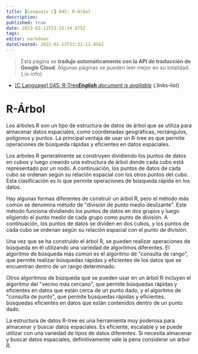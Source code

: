 ```yaml
---
title: [Lenguaje C] 045: R-Árbol
description: 
published: true
date: 2023-02-13T23:32:14.675Z
tags: 
editor: markdown
dateCreated: 2023-02-13T23:32:12.956Z
---
```


> Esta página se **tradujo automáticamente con la API de traducción de Google Cloud**.
Algunas páginas se pueden leer mejor en su totalidad.{.is-info}



- [[C Language] 045: R-Tree***English** document is available*](/en/Knowledge-base/Algorithm/c-language-045-r-tree)
{.links-list}


# R-Árbol

Los árboles R son un tipo de estructura de datos de árbol que se utiliza para almacenar datos espaciales, como coordenadas geográficas, rectángulos, polígonos y puntos. La principal ventaja de usar un R-tree es que permite operaciones de búsqueda rápidas y eficientes en datos espaciales.

Los árboles R generalmente se construyen dividiendo los puntos de datos en cubos y luego creando una estructura de árbol donde cada cubo está representado por un nodo. A continuación, los puntos de datos de cada cubo se ordenan según su relación espacial con los otros puntos del cubo. Esta clasificación es lo que permite operaciones de búsqueda rápida en los datos.

Hay algunas formas diferentes de construir un árbol R, pero el método más común se denomina método de "división de punto medio deslizante". Este método funciona dividiendo los puntos de datos en dos grupos y luego eligiendo el punto medio de cada grupo como punto de división. A continuación, los puntos de datos se dividen en dos cubos, y los puntos de cada cubo se ordenan según su relación espacial con el punto de división.

Una vez que se ha construido el árbol R, se pueden realizar operaciones de búsqueda en él utilizando una variedad de algoritmos diferentes. El algoritmo de búsqueda más común es el algoritmo de "consulta de rango", que permite realizar búsquedas rápidas y eficientes de los datos que se encuentran dentro de un rango determinado.

Otros algoritmos de búsqueda que se pueden usar en un árbol R incluyen el algoritmo del "vecino más cercano", que permite búsquedas rápidas y eficientes en datos que están cerca de un punto dado, y el algoritmo de "consulta de punto", que permite búsquedas rápidas y eficientes. búsquedas eficientes en datos que están contenidos dentro de un punto dado.

La estructura de datos R-tree es una herramienta muy poderosa para almacenar y buscar datos espaciales. Es eficiente, escalable y se puede utilizar con una variedad de tipos de datos diferentes. Si necesita almacenar y buscar datos espaciales, definitivamente vale la pena considerar un árbol R.